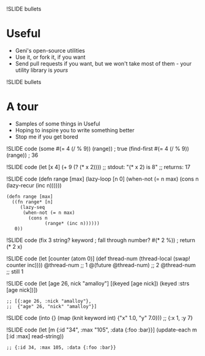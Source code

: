 !SLIDE bullets
# Useful

* Geni's open-source utilities
* Use it, or fork it, if you want
* Send pull requests if you want, but we won't take most of them - your utility library is *yours*

!SLIDE bullets
# A tour

* Samples of some things in Useful
* Hoping to inspire you to write something better
* Stop me if you get bored

!SLIDE code
    (some #(= 4 (/ % 9)) (range)) ; true
    (find-first #(= 4 (/ % 9)) (range)) ; 36

!SLIDE code
    (let [x 4]
      (+ 9 (? (* x 2))))
    ;; stdout: "(* x 2) is 8"
    ;; returns: 17

!SLIDE code
    (defn range [max]
      (lazy-loop [n 0]
        (when-not (= n max)
          (cons n
                (lazy-recur (inc n))))))

    (defn range [max]
      ((fn range* [n]
         (lazy-seq
          (when-not (= n max)
            (cons n
                  (range* (inc n))))))
       0))

!SLIDE code
    (fix 3
         string? keyword ; fall through
         number? #(* 2 %)) ; return (* 2 x)

!SLIDE code
    (let [counter (atom 0)]
      (def thread-num (thread-local
                       (swap! counter inc))))
    @thread-num ;; 1
    @(future @thread-num) ;; 2
    @thread-num ;; still 1

!SLIDE code
    (let [age 26, nick "amalloy"]
      [(keyed [age nick])
       (keyed :strs [age nick])])

    ;; [{:age 26, :nick "amalloy"},
    ;;  {"age" 26, "nick" "amalloy"}]

!SLIDE code
    (into {}
          (map (knit keyword int)
               {"x" 1.0, "y" 7.0}))
    ;; {:x 1, :y 7}

!SLIDE code
    (let [m {:id "34",
             :max "105",
             :data {:foo :bar}}]
      (update-each m [:id :max] read-string))

    ;; {:id 34, :max 105, :data {:foo :bar}}

